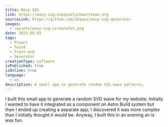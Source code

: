 ```yaml
---
title: Wavy SVG
link: https://wavy-svg.ezequielschwartzman.org
sourceLink: https://github.com/Zequez/wavy-svg-generator
images:
  - /assets/wavy-svg-screenshot.png
date: 2023-05-01
tags:
  - Preact
  - Twind
  - Front-end
  - Generator
creationType: software
isPublished: true
isOnline: true
language:
  - en
description: A small app to generate random SVG wave patterns.
---
```


I built this small app to generate a random SVG wave for my website. Initially I wanted to have it integrated as a component on Astro Build system but then I ended up creating a separate app; I discovered it was more complex than I initially thought it would be. Anyway, I built this in an evening an is was fun.
